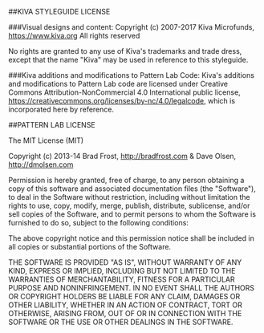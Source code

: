 ##KIVA STYLEGUIDE LICENSE

###Visual designs and content:
Copyright (c) 2007-2017 Kiva Microfunds, https://www.kiva.org
All rights reserved

No rights are granted to any use of Kiva's trademarks and trade dress,
except that the name "Kiva" may be used in reference to this styleguide.

###Kiva additions and modifications to Pattern Lab Code:
Kiva's additions and modifications to Pattern Lab code are licensed under
Creative Commons Attribution-NonCommercial 4.0 International 
public license, https://creativecommons.org/licenses/by-nc/4.0/legalcode,
which is incorporated here by reference.

##PATTERN LAB LICENSE

The MIT License (MIT)

Copyright (c) 2013-14 Brad Frost, http://bradfrost.com & Dave Olsen, http://dmolsen.com

Permission is hereby granted, free of charge, to any person obtaining a copy of
this software and associated documentation files (the "Software"), to deal in
the Software without restriction, including without limitation the rights to
use, copy, modify, merge, publish, distribute, sublicense, and/or sell copies of
the Software, and to permit persons to whom the Software is furnished to do so,
subject to the following conditions:

The above copyright notice and this permission notice shall be included in all
copies or substantial portions of the Software.

THE SOFTWARE IS PROVIDED "AS IS", WITHOUT WARRANTY OF ANY KIND, EXPRESS OR
IMPLIED, INCLUDING BUT NOT LIMITED TO THE WARRANTIES OF MERCHANTABILITY, FITNESS
FOR A PARTICULAR PURPOSE AND NONINFRINGEMENT. IN NO EVENT SHALL THE AUTHORS OR
COPYRIGHT HOLDERS BE LIABLE FOR ANY CLAIM, DAMAGES OR OTHER LIABILITY, WHETHER
IN AN ACTION OF CONTRACT, TORT OR OTHERWISE, ARISING FROM, OUT OF OR IN
CONNECTION WITH THE SOFTWARE OR THE USE OR OTHER DEALINGS IN THE SOFTWARE.
